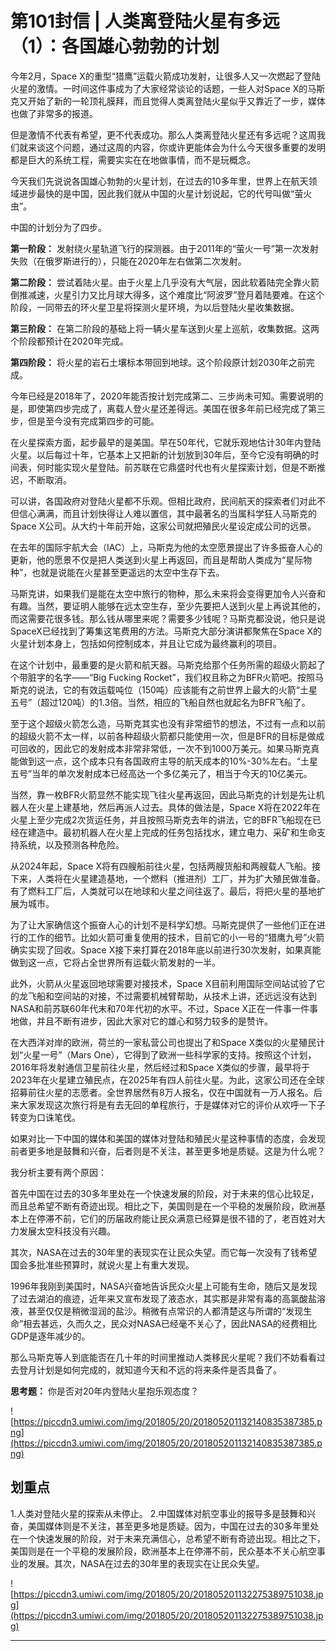 # 第101封信 | 人类离登陆火星有多远（1）：各国雄心勃勃的计划

今年2月，Space X的重型“猎鹰”运载火箭成功发射，让很多人又一次燃起了登陆火星的激情。一时间这件事成为了大家经常谈论的话题，一些人对Space X的马斯克又开始了新的一轮顶礼膜拜，而且觉得人类离登陆火星似乎又靠近了一步，媒体也做了非常多的报道。

但是激情不代表有希望，更不代表成功。那么人类离登陆火星还有多远呢？这周我们就来谈这个问题，通过这周的内容，你或许更能体会为什么今天很多重要的发明都是巨大的系统工程，需要实实在在地做事情，而不是玩概念。

今天我们先说说各国雄心勃勃的火星计划，在过去的10多年里，世界上在航天领域进步最快的是中国，因此我们就从中国的火星计划说起，它的代号叫做“萤火虫”。

中国的计划分为了四步。

 **第一阶段：** 发射绕火星轨道飞行的探测器。由于2011年的“萤火一号”第一次发射失败（在俄罗斯进行的），只能在2020年左右做第二次发射。

 **第二阶段：** 尝试着陆火星。由于火星上几乎没有大气层，因此软着陆完全靠火箭倒推减速，火星引力又比月球大得多，这个难度比“阿波罗”登月着陆要难。在这个阶段，一同带去的环火星卫星将探测火星环境，为以后登陆火星收集数据。

 **第三阶段：** 在第二阶段的基础上将一辆火星车送到火星上巡航，收集数据。这两个阶段都预计在2020年完成。

 **第四阶段：** 将火星的岩石土壤标本带回到地球。这个阶段原计划2030年之前完成。

今年已经是2018年了，2020年能否按计划完成第二、三步尚未可知。需要说明的是，即使第四步完成了，离载人登火星还差得远。美国在很多年前已经完成了第三步，但是至今没有完成第四步的可能。

在火星探索方面，起步最早的是美国。早在50年代，它就乐观地估计30年内登陆火星。以后每过十年，它基本上又把新的计划放到30年后，至今它没有明确的时间表，何时能实现火星登陆。前苏联在它鼎盛时代也有火星探索计划，但是不断推迟，不断取消。

可以讲，各国政府对登陆火星都不乐观。但相比政府，民间航天的探索者们对此不但信心满满，而且计划快得让人难以置信，其中最著名的当属科学狂人马斯克的Space X公司。从大约十年前开始，这家公司就把殖民火星设定成公司的远景。

在去年的国际宇航大会（IAC）上，马斯克为他的太空愿景提出了许多振奋人心的更新，他的愿景不仅是把人类送到火星上再返回，而且是帮助人类成为“星际物种”，也就是说能在火星甚至更遥远的太空中生存下去。

马斯克讲，如果我们是能在太空中旅行的物种，那么未来将会变得更加令人兴奋和有趣。当然，要证明人能够在远太空生存，至少先要把人送到火星上再说其他的，而这需要花很多钱。那么钱从哪里来呢？需要多少钱呢？马斯克都没说，他只是说SpaceX已经找到了筹集这笔费用的方法。马斯克大部分演讲都聚焦在Space X的火星计划本身上，包括如何控制成本，并且让它成为最终赢利的项目。

在这个计划中，最重要的是火箭和航天器。马斯克给那个任务所需的超级火箭起了个带脏字的名字——“Big Fucking Rocket”，我们权且称之为BFR火箭吧。按照马斯克的说法，它的有效运载吨位（150吨）应该能有之前世界上最大的火箭“土星五号”（超过120吨）的1.3倍。当然，相应的飞船自然也就起名为BFR飞船了。

至于这个超级火箭怎么造，马斯克其实也没有非常细节的想法，不过有一点和以前的超级火箭不太一样，以前各种超级火箭都只能使用一次，但是BFR的目标是做成可回收的，因此它的发射成本非常非常低，一次不到1000万美元。如果马斯克真能做到这一点，这个成本只有各国政府主导的航天成本的10%-30%左右。“土星五号”当年的单次发射成本已经高达一个多亿美元了，相当于今天的10亿美元。

当然，靠一枚BFR火箭显然不能实现飞往火星再返回，因此马斯克的计划是先让机器人在火星上建基地，然后再派人过去。具体的做法是，Space X将在2022年在火星上至少完成2次货运任务，并且按照马斯克去年的讲法，它的BFR飞船现在已经在建造中。最初机器人在火星上完成的任务包括找水，建立电力、采矿和生命支持系统，以及预测各种危险。

从2024年起，Space X将有四艘船前往火星，包括两艘货船和两艘载人飞船。接下来，人类将在火星建造基地，一个燃料（推进剂）工厂，并为扩大殖民做准备。有了燃料工厂后，人类就可以在地球和火星之间往返了。最后，将把火星的基地扩展为城市。

为了让大家确信这个振奋人心的计划不是科学幻想。马斯克提供了一些他们正在进行的工作的细节。比如火箭可重复使用的技术，目前它的小一号的“猎鹰九号”火箭确实实现了回收。Space X接下来打算在2018年底以前进行30次发射，如果真能做到这一点，它将占全世界所有运载火箭发射的一半。

此外，火箭从火星返回地球需要对接技术，Space X目前利用国际空间站试验了它的龙飞船和空间站的对接，不过需要机械臂帮助，从技术上讲，还远远没有达到NASA和前苏联60年代末和70年代初的水平。不过，Space X正在一件事一件事地做，并且不断有进步，因此大家对它的雄心和努力较多的是赞许。

在大西洋对岸的欧洲，荷兰的一家私营公司也提出了和Space X类似的火星殖民计划“火星一号”（Mars One），它得到了欧洲一些科学家的支持。按照这个计划，2016年将发射通信卫星前往火星，然后经过和Space X类似的步骤，最早将于2023年在火星建立殖民点，在2025年有四人前往火星。为此，这家公司还在全球招募前往火星的志愿者。全世界居然有8万人报名，仅在中国就有一万人报名。后来大家发现这次旅行将是有去无回的单程旅行，于是媒体对它的评价从欢呼一下子转变为口诛笔伐。

如果对比一下中国的媒体和美国的媒体对登陆和殖民火星这种事情的态度，会发现前者更多地是鼓舞和兴奋，后者则是不关注，甚至更多地是质疑。这是为什么呢？

我分析主要有两个原因：

首先中国在过去的30多年里处在一个快速发展的阶段，对于未来的信心比较足，而且总希望不断有奇迹出现。相比之下，美国则是在一个平稳的发展阶段，欧洲基本上在停滞不前，它们的历届政府能让民众满意已经算是很不错的了，老百姓对大力发展太空科技没有兴趣。

其次，NASA在过去的30年里的表现实在让民众失望。而它每一次没有了钱希望国会多批准些预算时，就说火星上有重大发现。

1996年我刚到美国时，NASA兴奋地告诉民众火星上可能有生命，随后又是发现了过去湖泊的痕迹，近年来又宣布发现了液态水，其实那是非常有毒的高氯酸盐溶液，甚至仅仅是稍微湿润的盐沙。稍微有点常识的人都清楚这与所谓的“发现生命”相去甚远，久而久之，民众对NASA已经毫不关心了，因此NASA的经费相比GDP是逐年减少的。

那么马斯克等人到底能否在几十年的时间里推动人类移民火星呢？我们不妨看看过去登月计划是如何完成的，就知道今天和不远的将来条件是否具备了。

 **思考题：** 你是否对20年内登陆火星抱乐观态度？

![https://piccdn3.umiwi.com/img/201805/20/201805201132140835387385.png](https://piccdn3.umiwi.com/img/201805/20/201805201132140835387385.png)

## 划重点

1.人类对登陆火星的探索从未停止。
2.中国媒体对航空事业的报导多是鼓舞和兴奋，美国媒体则是不关注，甚至更多地是质疑。因为，中国在过去的30多年里处在一个快速发展的阶段，对于未来充满信心，总希望不断有奇迹出现。相比之下，美国则是在一个平稳的发展阶段，欧洲基本上在停滞不前，民众基本不关心航空事业的发展。其次，NASA在过去的30年里的表现实在让民众失望。

![https://piccdn3.umiwi.com/img/201805/20/201805201132275389751038.jpg](https://piccdn3.umiwi.com/img/201805/20/201805201132275389751038.jpg)

---
